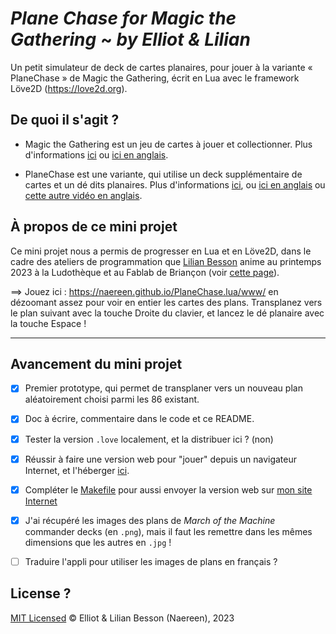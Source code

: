 # *Plane Chase for Magic the Gathering* ~ *by Elliot & Lilian*

Un petit simulateur de deck de cartes planaires, pour jouer à la variante « PlaneChase » de Magic the Gathering, écrit en Lua avec le framework Löve2D (<https://love2d.org>).

## De quoi il s'agit ?

- Magic the Gathering est un jeu de cartes à jouer et collectionner. Plus d'informations [ici](https://fr.wikipedia.org/wiki/Magic_:_L'Assembl%C3%A9e) ou [ici en anglais](https://mtg.fandom.com/wiki/Main_Page).

- PlaneChase est une variante, qui utilise un deck supplémentaire de cartes et un dé dits planaires. Plus d'informations [ici](https://www.youtube.com/watch?v=p-mx3WwpjUU), ou [ici en anglais](https://mtg.fandom.com/wiki/Planechase_(format)) ou [cette autre vidéo en anglais](https://www.youtube.com/watch?v=wC98RS2YvJk).

## À propos de ce mini projet

Ce mini projet nous a permis de progresser en Lua et en Löve2D, dans le cadre des ateliers de programmation que [Lilian Besson](https://GitHub.com/Naereen) anime au printemps 2023 à la Ludothèque et au Fablab de Briançon (voir [cette page](https://github.com/aucoindujeu/codeclub)).

==> Jouez ici : <https://naereen.github.io/PlaneChase.lua/www/> en dézoomant assez pour voir en entier les cartes des plans. Transplanez vers le plan suivant avec la touche Droite du clavier, et lancez le dé planaire avec la touche Espace !

----

## Avancement du mini projet

- [x] Premier prototype, qui permet de transplaner vers un nouveau plan aléatoirement choisi parmi les 86 existant.
- [x] Doc à écrire, commentaire dans le code et ce README.

- [x] Tester la version `.love` localement, et la distribuer ici ? (non)
- [x] Réussir à faire une version web pour "jouer" depuis un navigateur Internet, et l'héberger [ici](https://naereen.github.io/PlaneChase.lua/www/).
- [x] Compléter le [Makefile](Makefile) pour aussi envoyer la version web sur [mon site Internet](https://perso.crans.org/besson/publis/PlaneChase.lua/)

- [x] J'ai récupéré les images des plans de *March of the Machine* commander decks (en `.png`), mais il faut les remettre dans les mêmes dimensions que les autres en `.jpg` !

- [ ] Traduire l'appli pour utiliser les images de plans en français ?

## License ?

[MIT Licensed](LICENSE)
© Elliot & Lilian Besson (Naereen), 2023
